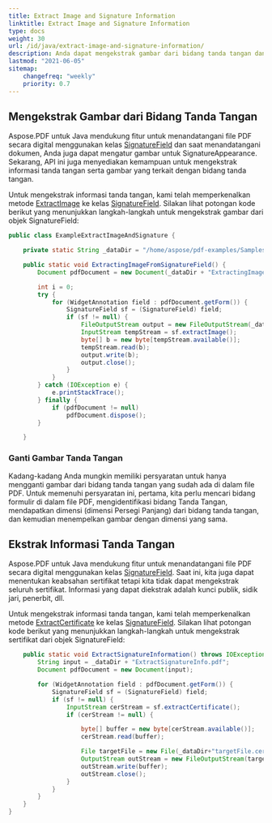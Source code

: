```yaml
---
title: Extract Image and Signature Information
linktitle: Extract Image and Signature Information
type: docs
weight: 30
url: /id/java/extract-image-and-signature-information/
description: Anda dapat mengekstrak gambar dari bidang tanda tangan dan mengekstrak informasi tanda tangan menggunakan kelas SignatureField dengan Java.
lastmod: "2021-06-05"
sitemap:
    changefreq: "weekly"
    priority: 0.7
---
```


## Mengekstrak Gambar dari Bidang Tanda Tangan

Aspose.PDF untuk Java mendukung fitur untuk menandatangani file PDF secara digital menggunakan kelas [SignatureField](https://reference.aspose.com/pdf/java/com.aspose.pdf/SignatureField) dan saat menandatangani dokumen, Anda juga dapat mengatur gambar untuk SignatureAppearance. Sekarang, API ini juga menyediakan kemampuan untuk mengekstrak informasi tanda tangan serta gambar yang terkait dengan bidang tanda tangan.

Untuk mengekstrak informasi tanda tangan, kami telah memperkenalkan metode [ExtractImage](https://reference.aspose.com/pdf/java/com.aspose.pdf/SignatureField#extractImage--) ke kelas [SignatureField](https://reference.aspose.com/pdf/java/com.aspose.pdf/SignatureField).
 Silakan lihat potongan kode berikut yang menunjukkan langkah-langkah untuk mengekstrak gambar dari objek SignatureField:

```java
public class ExampleExtractImageAndSignature {

    private static String _dataDir = "/home/aspose/pdf-examples/Samples/Secure-Sign/";

    public static void ExtractingImageFromSignatureField() {
        Document pdfDocument = new Document(_dataDir + "ExtractingImage.pdf");

        int i = 0;
        try {
            for (WidgetAnnotation field : pdfDocument.getForm()) {
                SignatureField sf = (SignatureField) field;
                if (sf != null) {
                    FileOutputStream output = new FileOutputStream(_dataDir + "im" + i + ".jpeg");
                    InputStream tempStream = sf.extractImage();
                    byte[] b = new byte[tempStream.available()];
                    tempStream.read(b);
                    output.write(b);
                    output.close();
                }
            }
        } catch (IOException e) {
            e.printStackTrace();
        } finally {
            if (pdfDocument != null)
                pdfDocument.dispose();
        }

    }
```

### Ganti Gambar Tanda Tangan

Kadang-kadang Anda mungkin memiliki persyaratan untuk hanya mengganti gambar dari bidang tanda tangan yang sudah ada di dalam file PDF. Untuk memenuhi persyaratan ini, pertama, kita perlu mencari bidang formulir di dalam file PDF, mengidentifikasi bidang Tanda Tangan, mendapatkan dimensi (dimensi Persegi Panjang) dari bidang tanda tangan, dan kemudian menempelkan gambar dengan dimensi yang sama.

## Ekstrak Informasi Tanda Tangan

Aspose.PDF untuk Java mendukung fitur untuk menandatangani file PDF secara digital menggunakan kelas [SignatureField](https://reference.aspose.com/pdf/java/com.aspose.pdf/SignatureField). Saat ini, kita juga dapat menentukan keabsahan sertifikat tetapi kita tidak dapat mengekstrak seluruh sertifikat. Informasi yang dapat diekstrak adalah kunci publik, sidik jari, penerbit, dll.

Untuk mengekstrak informasi tanda tangan, kami telah memperkenalkan metode [ExtractCertificate](https://reference.aspose.com/pdf/java/com.aspose.pdf/SignatureField#extractCertificate--) ke kelas [SignatureField](https://reference.aspose.com/pdf/java/com.aspose.pdf/SignatureField).
 Silakan lihat potongan kode berikut yang menunjukkan langkah-langkah untuk mengekstrak sertifikat dari objek SignatureField:

```java
    public static void ExtractSignatureInformation() throws IOException {
        String input = _dataDir + "ExtractSignatureInfo.pdf";
        Document pdfDocument = new Document(input);

        for (WidgetAnnotation field : pdfDocument.getForm()) {
            SignatureField sf = (SignatureField) field;
            if (sf != null) {
                InputStream cerStream = sf.extractCertificate();
                if (cerStream != null) {

                    byte[] buffer = new byte[cerStream.available()];
                    cerStream.read(buffer);

                    File targetFile = new File(_dataDir+"targetFile.cer");
                    OutputStream outStream = new FileOutputStream(targetFile);
                    outStream.write(buffer);
                    outStream.close();
                }
            }
        }
    }
}
```